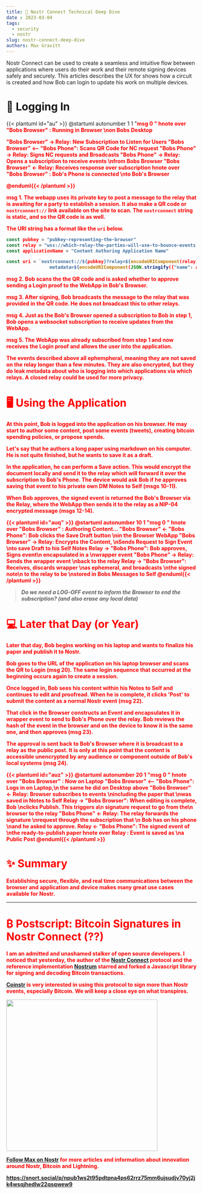```yaml
---
title: 🤿 Nostr Connect Technical Deep Dive
date : 2023-03-04
tags:
  - security
  - nostr
slug: nostr-connect-deep-dive
authors: Max Gravitt
---
```

<head>
  <title>🤿 Nostr Connect Technical Deep Dive</title>
  <meta charSet="utf-8" />
  <meta property="og:title" content="🤿 Nostr Connect Technical Deep Dive" />
  <meta property="og:image" content="https://coinstr.app//articles/nostr-connect-deep-dive/bob-login-cover.png" />
  <meta property="og:description" content="Nostr Connect can be used to create a seamless and intuitive flow between applications where users do their work and their remote signing devices safely and securely." />
  <meta property="og:url" content="https://coinstr.app/articles/nostr-connect-deep-dive" />
  <meta name="twitter:title" content="🤿 Nostr Connect Technical Deep Dive" />
  <meta name="twitter:creator" content="@MaxGravitt">
  <meta name="twitter:card" content="summary_large_image" />
  <meta name="twitter:image" content="https://coinstr.app//articles/nostr-connect-deep-dive/bob-login-cover.png" />
  <meta name="twitter:description" content="Nostr Connect can be used to create a seamless and intuitive flow between applications where users do their work and their remote signing devices safely and securely." />

</head>

Nostr Connect can be used to create a seamless and intuitive flow between applications where users do their work and their remote signing devices safely and securely.  This articles describes the UX for shows how a circuit is created and how Bob can login to update his work on multiple devices.

# 📱 Logging In
{{< plantuml id="au" >}}
@startuml
autonumber 1 1 "<font color=red><b>msg 0  "
hnote over "Bobs Browser" : Running in Browser \non Bobs Desktop

"Bobs Browser" -> Relay: New Subscription to Listen for Users
"Bobs Browser" <-- "Bobs Phone": Scans QR Code for NC request
"Bobs Phone" -> Relay: Signs NC requests and Broadcasts
"Bobs Phone" -> Relay: Opens a subscription to receive events \nfrom Bobs Browser
"Bobs Browser" <- Relay: Receives response over subscription
hnote over "Bobs Browser" : Bob's Phone is connected \nto Bob's Browser

@enduml{{< /plantuml >}}

<font color=red>msg 1.</font> The webapp uses its private key to post a message to the relay that is awaiting for a party to establish a session. It also make a QR code or `nostrconnect://` link available on the site to scan. The `nostrconnect` string is static, and so the QR code is as well. 

The URI string has a format like the `uri` below.
```js
const pubkey = "pubkey-representing-the-browser"
const relay = "wss://which-relay-the-parties-will-use-to-bounce-events.com"
const applicationName = "Content Authoring Application Name"

const uri = `nostrconnect://${pubkey}?relay=${encodeURIComponent(relay)}&
                metadata=${encodeURIComponent(JSON.stringify({"name": applicationName}))}`
```
<font color=red>msg 2.</font> Bob scans the the QR code and is asked whether to approve sending a Login proof to the WebApp in Bob's Browser.

<font color=red>msg 3.</font> After signing, Bob broadcasts the message to the relay that was provided in the QR code. He does not broadcast this to other relays. 

<font color=red>msg 4.</font> Just as the Bob's Browser opened a subscription to Bob in step 1, Bob opens a websocket subscription to receive updates from the WebApp.

<font color=red>msg 5.</font> The WebApp was already subscribed from step 1 and now receives the Login proof and allows the user into the application.

The events described above all ephempheral, meaning they are not saved on the relay longer than a few minutes. They are also encrypted, but they **do leak metadata** about who is logging into which applications via which relays. A closed relay could be used for more privacy.

# 🖥️ Using the Application
At this point, Bob is logged into the application on his browser. He may start to author some content, post some events (tweets), creating bitcoin spending policies, or propose spends.

Let's say that he authors a long paper using markdown on his computer. He is not quite finished, but he wants to save it as a draft. 

In the application, he can perform a **Save** action. This would encrypt the document locally and send it to the relay which will forward it over the subscription to Bob's Phone. The device would ask Bob if he approves saving that event to his private own DM Notes to Self <font color=red>(msgs 10-11)</font>.

When Bob approves, the signed event is returned the Bob's Browser via the Relay, where the WebApp then sends it to the relay as a NIP-04 encrypted message <font color=red>(msgs 12-14)</font>. 

{{< plantuml id="auq" >}}
@startuml
autonumber 10 1 "<font color=red><b>msg 0  "
hnote over "Bobs Browser" : Authoring Content...
"Bobs Browser" <- "Bobs Phone": Bob clicks the Save Draft button \nin the Browser WebApp
"Bobs Browser" -> Relay: Encrypts the Content, \nSends Request to Sign Event \nto save Draft to his Self Notes
Relay ->  "Bobs Phone": Bob approves, Signs event\n encapsulated in a \nwrapper event
"Bobs Phone" -> Relay: Sends the wrapper event \nback to the relay
Relay -> "Bobs Browser": Receives, discards wrapper \nas ephemeral, and broadcasts \nthe signed note\n to the relay to be \nstored in Bobs Messages to Self
@enduml{{< /plantuml >}}

> *Do we need a LOG-OFF event to inform the Browser to end the subscription? (and also erase any local data)*

# 💻 Later that Day (or Year)
Later that day, Bob begins working on his laptop and wants to finalize his paper and publish it to Nostr. 

Bob goes to the URL of the application on his laptop browser and scans the QR to Login <font color=red>(msg 20)</font>. The same login sequence that occurred at the beginning occurs again to create a session.

Once logged in, Bob sees his content within his Notes to Self and continues to edit and proofread. When he is complete, it clicks 'Post' to submit the content as a normal Nostr event <font color=red>(msg 22)</font>. 

That click in the Browser constructs an Event and encapsulates it in wrapper event to send to Bob's Phone over the relay. Bob reviews the hash of the event in the browser and on the device to know it is the same one, and then approves <font color=red>(msg 23)</font>.

The approval is sent back to Bob's Browser where it is broadcast to a relay as the public post. It is only at this point that the content is accessible unencrypted by any audience or component outside of Bob's local systems <font color=red>(msg 24)</font>.

{{< plantuml id="auz" >}}
@startuml
autonumber 20 1 "<font color=red><b>msg 0  "
hnote over "Bobs Browser" : Now on Laptop
"Bobs Browser" <-- "Bobs Phone": Logs in on Laptop,\n the same he did on Desktop above
"Bobs Browser" <- Relay: Browser subscribes to events \nincluding the paper that \nwas saved in Notes to Self
Relay ->  "Bobs Browser": When editing is complete, Bob \nclicks Publish. This triggers a\n signature request to go from the\n browser to the relay
"Bobs Phone" <- Relay: The relay forwards the signature \nrequest through the subscription that \n Bob has on his phone \nand he asked to approve.
Relay <- "Bobs Phone": The signed event of \nthe ready-to-publish paper
hnote over Relay : Event is saved as \na Public Post
@enduml{{< /plantuml >}}

# ✨ Summary
Establishing secure, flexible, and real time communications between the browser and application and device makes many great use cases available for Nostr. 

<hr/>

# ₿ Postscript: Bitcoin Signatures in Nostr Connect (??)
I am an admitted and unashamed stalker of open source developers. I noticed that yesterday, the author of the [Nostr Connect](https://github.com/nostr-connect/connect) protocol and the reference implementation [Nostrum](https://github.com/nostr-connect/nostrum) starred and forked a Javascript library for **signing and decoding Bitcoin transactions**. 

[Coinstr](https://coinstr.app) is very interested in using this protocol to sign more than Nostr events, especially Bitcoin. We will keep a close eye on what transpires.

<img src="https://user-images.githubusercontent.com/32852271/222914638-fe23a97b-d616-428e-8c52-42e316881c60.png" width="400"/>

[Follow Max on Nostr](https://snort.social/p/npub1ws2t95pdtpna4ps62rrz75mm6ujsudjv70yj2jk4wsqjhedlw22qsqwew9) for more articles and information about innovation around Nostr, Bitcoin and Lightning.

https://snort.social/p/npub1ws2t95pdtpna4ps62rrz75mm6ujsudjv70yj2jk4wsqjhedlw22qsqwew9
